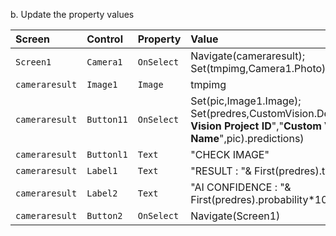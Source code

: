 b. Update the property values

| Screen | Control | Property | Value |
| :-- | :-- | :-- | :-- |
| `Screen1` | `Camera1` | `OnSelect` | Navigate(cameraresult); Set(tmpimg,Camera1.Photo); |
| `cameraresult` | `Image1` | `Image` | tmpimg |
| `cameraresult` | `Button11` | `OnSelect` | Set(pic,Image1.Image);<br>Set(predres,CustomVision.DetectImageV2("**Custom Vision Project ID**","**Custom Vision Iteration Name**",pic).predictions) |
| `cameraresult` | `Buttonl1` | `Text` | "CHECK IMAGE" |
| `cameraresult` | `Label1` | `Text` | "RESULT : "& First(predres).tagName |
| `cameraresult` | `Label2` | `Text` | "AI CONFIDENCE : "& First(predres).probability*100 & "%" |
| `cameraresult` | `Button2` | `OnSelect` | Navigate(Screen1) |